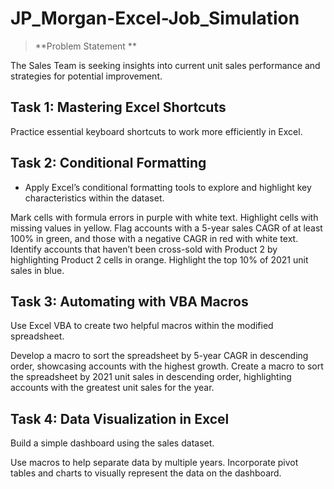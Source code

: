 # JP_Morgan-Excel-Job_Simulation

> **Problem Statement **
> 
The Sales Team is seeking insights into current unit sales performance and strategies for potential improvement.

## Task 1: Mastering Excel Shortcuts
Practice essential keyboard shortcuts to work more efficiently in Excel.

## Task 2: Conditional Formatting

* Apply Excel’s conditional formatting tools to explore and highlight key characteristics within the dataset.

Mark cells with formula errors in purple with white text.
Highlight cells with missing values in yellow.
Flag accounts with a 5-year sales CAGR of at least 100% in green, and those with a negative CAGR in red with white text.
Identify accounts that haven’t been cross-sold with Product 2 by highlighting Product 2 cells in orange.
Highlight the top 10% of 2021 unit sales in blue.

## Task 3: Automating with VBA Macros
Use Excel VBA to create two helpful macros within the modified spreadsheet.

Develop a macro to sort the spreadsheet by 5-year CAGR in descending order, showcasing accounts with the highest growth.
Create a macro to sort the spreadsheet by 2021 unit sales in descending order, highlighting accounts with the greatest unit sales for the year.

## Task 4: Data Visualization in Excel
Build a simple dashboard using the sales dataset.

Use macros to help separate data by multiple years.
Incorporate pivot tables and charts to visually represent the data on the dashboard.
